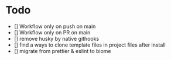 # Todo
- [] Workflow only on push on main
- [] Workflow only on PR on main
- [] remove husky by native githooks
- [] find a ways to clone template files in project files after install
- [] migrate from prettier & eslint to biome